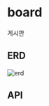 # board

게시판

## ERD

![erd](https://github.com/k97h07o11/board/assets/122753635/2da9f71f-c5e1-45f8-b8b1-f6a7e6958ad9)

## API
